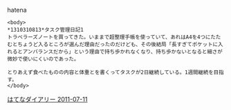 
hatena

```
<body>
*1310310813*タスク管理日記1
トラベラーズノートを買ってきた。いままで超整理手帳を使っていて、あれはA4を4つにたたむとちょうど入るところが選んだ理由だったのだけども、その後結局「長すぎてポケットに入れるとアンバランスだから」という理由で持ち歩かれなくなり、持ち歩かないとなると細さが微妙で使いにくいのであった。

とりあえず食べたものの内容と体重とを書くってタスクが2日継続している。1週間継続を目指す。
</body>
```


[はてなダイアリー 2011-07-11](https://nishiohirokazu.hatenadiary.org/archive/2011/07/11)